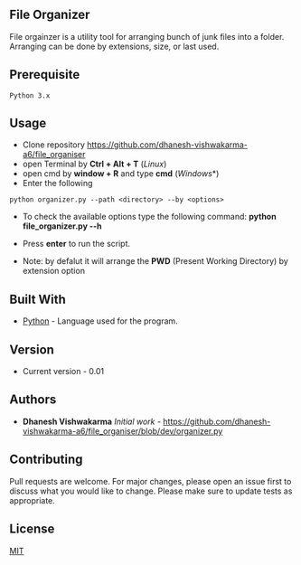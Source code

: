 ## File Organizer
File orgainzer is a utility tool for arranging bunch of junk files into a folder. 
Arranging can be done by extensions, size, or last used.


## Prerequisite

```
Python 3.x
```

## Usage

* Clone repository https://github.com/dhanesh-vishwakarma-a6/file_organiser
* open Terminal by **Ctrl + Alt + T** (*Linux*)
* open cmd by **window + R** and type **cmd** (*Windows**)
* Enter the following

```terminal
python organizer.py --path <directory> --by <options>
```

* To check the available options type the following command: **python file_organizer.py --h**
* Press **enter** to run the script.

* Note: by defalut it will arrange the **PWD** (Present Working Directory) by extension option


## Built With

* [Python](https://www.python.org/) - Language used for the program.


## Version

* Current version - 0.01


## Authors

* **Dhanesh Vishwakarma** 
*Initial work* - https://github.com/dhanesh-vishwakarma-a6/file_organiser/blob/dev/organizer.py


## Contributing

Pull requests are welcome. For major changes, please open an issue first to discuss what you would like to change.
Please make sure to update tests as appropriate.


## License

[MIT](https://choosealicense.com/licenses/mit/)

